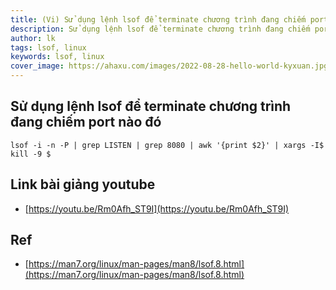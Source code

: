 ```yaml
---
title: (Vi) Sử dụng lệnh lsof để terminate chương trình đang chiếm port nào đó
description: Sử dụng lệnh lsof để terminate chương trình đang chiếm port nào đó
author: lk
tags: lsof, linux
keywords: lsof, linux
cover_image: https://ahaxu.com/images/2022-08-28-hello-world-kyxuan.jpg
---
```


## Sử dụng lệnh lsof để terminate chương trình đang chiếm port nào đó

```
lsof -i -n -P | grep LISTEN | grep 8080 | awk '{print $2}' | xargs -I$ kill -9 $
```

## Link bài giảng youtube

- [https://youtu.be/Rm0Afh_ST9I](https://youtu.be/Rm0Afh_ST9I)

## Ref

- [https://man7.org/linux/man-pages/man8/lsof.8.html](https://man7.org/linux/man-pages/man8/lsof.8.html)
